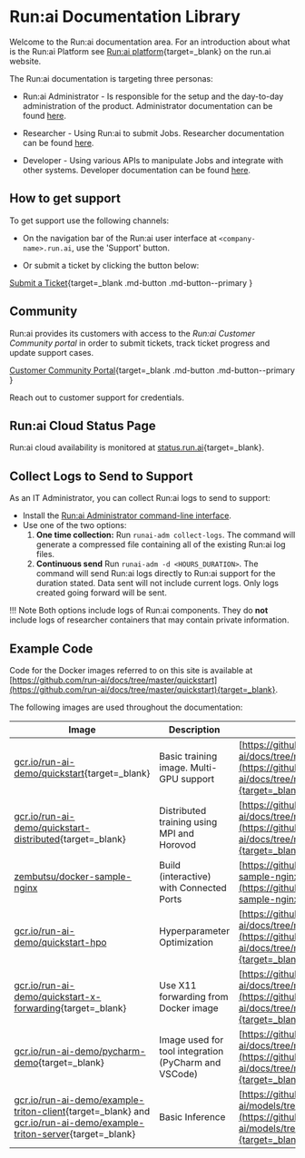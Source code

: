 # Run:ai Documentation Library

Welcome to the Run:ai documentation area. For an introduction about what is the Run:ai Platform see [Run:ai platform](https://www.run.ai/platform/){target=_blank} on the run.ai website.


The Run:ai documentation is targeting three personas:

* Run:ai Administrator - Is responsible for the setup and the day-to-day administration of the product. Administrator documentation can be found [here](./admin/overview-administrator.md).

* Researcher - Using Run:ai to submit Jobs. Researcher documentation can be found [here](./researcher/overview-researcher.md).

* Developer - Using various APIs to manipulate Jobs and integrate with other systems. Developer documentation can be found [here](./developer/overview-developer.md).

## How to get support

To get support use the following channels:

* On the navigation bar of the Run:ai user interface at `<company-name>.run.ai`, use the 'Support' button.

* Or submit a ticket by clicking the button below:

[Submit a Ticket](https://runai.secure.force.com/casesupport/CreateCaseForm){target=_blank .md-button .md-button--primary }



## Community 

Run:ai provides its customers with access to the _Run:ai Customer Community portal_ in order to submit tickets, track ticket progress and update support cases.

[Customer Community Portal](https://runai-support.force.com/community/s/){target=_blank .md-button .md-button--primary }

Reach out to customer support for credentials.


## Run:ai Cloud Status Page

Run:ai cloud availability is monitored at [status.run.ai](https://status.run.ai){target=_blank}.

## Collect Logs to Send to Support

As an IT Administrator, you can collect Run:ai logs to send to support:

* Install the [Run:ai Administrator command-line interface](admin/runai-setup/config/cli-admin-install.md).
* Use one of the two options:
    1. __One time collection:__  Run `runai-adm collect-logs`. The command will generate a compressed file containing all of the existing Run:ai log files.
    2. __Continuous send__  Run `runai-adm -d <HOURS_DURATION>`. The command will send Run:ai logs directly to Run:ai support for the duration stated. Data sent will not include current logs. Only logs created going forward will be sent.

!!! Note
    Both options include logs of Run:ai components. They do __not__ include logs of researcher containers that may contain private information. 

## Example Code

Code for the Docker images referred to on this site is available at [https://github.com/run-ai/docs/tree/master/quickstart](https://github.com/run-ai/docs/tree/master/quickstart){target=_blank}.

The following images are used throughout the documentation:

|  Image | Description | Source |
|--------|-------------|--------|
| [gcr.io/run-ai-demo/quickstart](https://gcr.io/run-ai-demo/quickstart){target=_blank} | Basic training image. Multi-GPU support | [https://github.com/run-ai/docs/tree/master/quickstart/main](https://github.com/run-ai/docs/tree/master/quickstart/main){target=_blank} | 
| [gcr.io/run-ai-demo/quickstart-distributed](https://gcr.io/run-ai-demo/quickstart-distributed){target=_blank} | Distributed training using MPI and Horovod | [https://github.com/run-ai/docs/tree/master/quickstart/distributed](https://github.com/run-ai/docs/tree/master/quickstart/distributed){target=_blank} | 
| [zembutsu/docker-sample-nginx](https://hub.docker.com/r/zembutsu/docker-sample-nginx) | Build (interactive) with Connected Ports | [https://github.com/zembutsu/docker-sample-nginx](https://github.com/zembutsu/docker-sample-nginx){target=_blank} | 
| [gcr.io/run-ai-demo/quickstart-hpo](https://gcr.io/run-ai-demo/quickstart-hpo) |  Hyperparameter Optimization  |[https://github.com/run-ai/docs/tree/master/quickstart/hpo](https://github.com/run-ai/docs/tree/master/quickstart/hpo){target=_blank} | 
| [gcr.io/run-ai-demo/quickstart-x-forwarding](https://gcr.io/run-ai-demo/quickstart-x-forwarding){target=_blank} | Use X11 forwarding from Docker image | [https://github.com/run-ai/docs/tree/master/quickstart/x-forwarding](https://github.com/run-ai/docs/tree/master/quickstart/x-forwarding){target=_blank} | 
| [gcr.io/run-ai-demo/pycharm-demo](https://gcr.io/run-ai-demo/pycharm-demo){target=_blank} | Image used for tool integration (PyCharm and VSCode) | [https://github.com/run-ai/docs/tree/master/quickstart/python%2Bssh](https://github.com/run-ai/docs/tree/master/quickstart/python%2Bssh){target=_blank} |
| [gcr.io/run-ai-demo/example-triton-client](https://gcr.io/run-ai-demo/example-triton-client){target=_blank} and  [gcr.io/run-ai-demo/example-triton-server](https://gcr.io/run-ai-demo/example-triton-server){target=_blank} |  Basic Inference | [https://github.com/run-ai/models/tree/main/models/triton](https://github.com/run-ai/models/tree/main/models/triton){target=_blank} |


